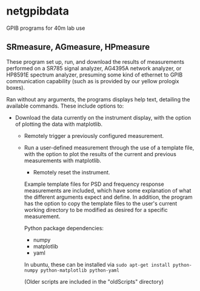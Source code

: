 netgpibdata
===========

GPIB programs for 40m lab use

SRmeasure, AGmeasure, HPmeasure
---------
These program set up, run, and download the results of measurements performed
on a SR785 signal analyzer, AG4395A network analyzer, or HP8591E spectrum
analyzer, presuming some kind of ethernet to GPIB communication capability
(such as is provided by our yellow prologix boxes).

Ran without any arguments, the programs displays help text, detailing the
available commands. These include options to:

- Download the data currently on the instrument display, with the option of
  plotting the data with matplotlib.
  - Remotely trigger a previously configured measurement.
  - Run a user-defined measurement through the use of a template file, with the
	option to plot the results of the current and previous measurements with
	matplotlib. 
	- Remotely reset the instrument.

	Example template files for PSD and frequency response measurements are
	included, which have some explanation of what the different arguments
	expect and define. In addition, the program has the option to copy the
	template files to the user's current working directory to be modified as
	desired for a specific measurement. 

	Python package dependencies:
	- numpy
	- matplotlib
	- yaml 

	In ubuntu, these can be installed via `sudo apt-get install python-numpy
	python-matplotlib python-yaml`

	(Older scripts are included in the "oldScripts" directory)
	
	

